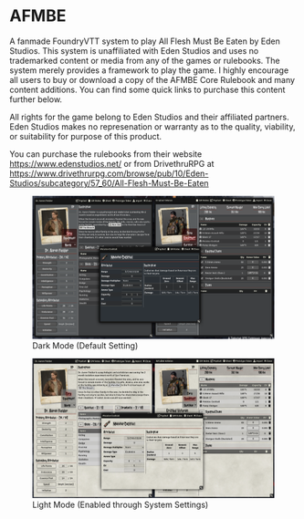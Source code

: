 # AFMBE

A fanmade FoundryVTT system to play All Flesh Must Be Eaten by Eden Studios. This system is unaffiliated with Eden Studios 
and uses no trademarked content or media from any of the games or rulebooks. The system merely provides a framework to play the game.
I highly encourage all users to buy or download a copy of the AFMBE Core Rulebook and many content additions. You can find some quick
links to purchase this content further below.

All rights for the game belong to Eden Studios and their affiliated partners. Eden Studios makes no represenation or warranty as to
the quality, viability, or suitability for purpose of this product.

You can purchase the rulebooks from their website https://www.edenstudios.net/ or from DrivethruRPG at
https://www.drivethrurpg.com/browse/pub/10/Eden-Studios/subcategory/57_60/All-Flesh-Must-Be-Eaten

<figure>
    <img src="images/afmbe-dark-mode.png">
    <figcaption>Dark Mode (Default Setting)</figcaption>
</figure>

<figure>
    <img src="images/afmbe-light-mode.png">
    <figcaption>Light Mode (Enabled through System Settings)</figcaption>
</figure>
